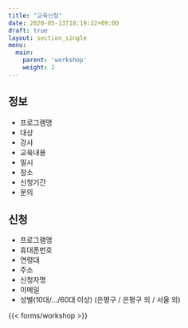 ```yaml
---
title: "교육신청"
date: 2020-05-13T18:19:22+09:00
draft: true
layout: section_single
menu:
  main:
    parent: 'workshop'
    weight: 2
---
```


## 정보

- 프로그램명 
- 대상 
- 강사 
- 교육내용
- 일시 
- 장소 
- 신청기간 
- 문의 


## 신청

- 프로그램명 
- 휴대폰번호 
- 연령대 
- 주소
- 신청자명 
- 이메일 
- 성별(10대/.../60대 이상) (은평구 / 은평구 외 / 서울 외)

{{< forms/workshop >}}